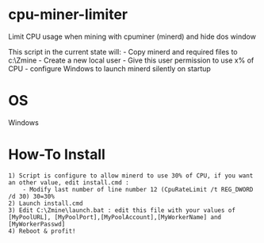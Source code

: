 cpu-miner-limiter
=================

Limit CPU usage when mining with cpuminer (minerd) and hide dos window



This script in the current state will:
	- Copy minerd and required files to c:\Zmine
	- Create a new local user
	- Give this user permission to use x% of CPU
	- configure Windows to launch minerd silently on startup


OS
==

Windows
	
How-To Install
==============

	1) Script is configure to allow minerd to use 30% of CPU, if you want an other value, edit install.cmd :
		- Modify last number of line number 12 (CpuRateLimit /t REG_DWORD /d 30) 30=30%
	2) Launch install.cmd
	3) Edit C:\Zmine\launch.bat : edit this file with your values of [MyPoolURL], [MyPoolPort],[MyPoolAccount],[MyWorkerName] and [MyWorkerPasswd]
	4) Reboot & profit!